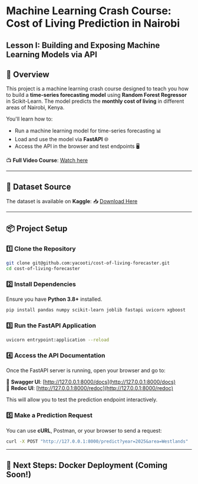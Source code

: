 # **Machine Learning Crash Course: Cost of Living Prediction in Nairobi**

## **Lesson I: Building and Exposing Machine Learning Models via API**

## **📌 Overview**
This project is a machine learning crash course designed to teach you how to build a **time-series forecasting model** using **Random Forest Regressor** in Scikit-Learn. The model predicts the **monthly cost of living** in different areas of Nairobi, Kenya.

You'll learn how to:
- Run a machine learning model for time-series forecasting 📊
- Load and use the model via **FastAPI** 🌐
- Access the API in the browser and test endpoints 🖥️

📺 **Full Video Course**: [Watch here](https://youtu.be/N_F-Hw6RbVw?si=M9TeJj0n-vJX0LsH)

---

## **📂 Dataset Source**
The dataset is available on **Kaggle**:
📥 [Download Here](https://www.kaggle.com/datasets/yacooti/cost-of-living-in-nairobi)

---

## **📦 Project Setup**

### **1️⃣ Clone the Repository**
```sh
git clone git@github.com:yacooti/cost-of-living-forecaster.git
cd cost-of-living-forecaster
```

### **2️⃣ Install Dependencies**
Ensure you have **Python 3.8+** installed.
```sh
pip install pandas numpy scikit-learn joblib fastapi uvicorn xgboost 
```

### **3️⃣ Run the FastAPI Application**
```sh
uvicorn entrypoint:application --reload
```

### **4️⃣ Access the API Documentation**
Once the FastAPI server is running, open your browser and go to:

🔹 **Swagger UI**: [http://127.0.0.1:8000/docs](http://127.0.0.1:8000/docs)  
🔹 **Redoc UI**: [http://127.0.0.1:8000/redoc](http://127.0.0.1:8000/redoc)

This will allow you to test the prediction endpoint interactively.

### **5️⃣ Make a Prediction Request**
You can use **cURL**, Postman, or your browser to send a request:
```sh
curl -X POST "http://127.0.0.1:8000/predict?year=2025&area=Westlands"
```

---

## **🚀 Next Steps: Docker Deployment (Coming Soon!)**
